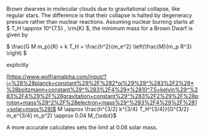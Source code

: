 Brown dwarves in molecular clouds due to gravitational collapse, like regular stars. The difference is that their collapse is halted by degeneracy pressure rather than nuclear reactions. Assuming nuclear burning starts at $ T_H \approx 10^{7.5} \, \rm{K} $, the minimum mass for a Brown Dwarf is given by

$ \frac{G M m_p}{R} = k T_H = \frac{h^2}{m_e^2} \left(\frac{M}{m_p R^3} \right) $

explicitly

[https://www.wolframalpha.com/input/?i=%28%28planck+constant%29%2F%282*pi%29%29^%283%2F2%29*%28boltzmann+constant%29^%283%2F4%29*%2810^7.5+kelvin%29^%283%2F4%29%2F%28gravitation+constant%29^%283%2F2%29%2F%28proton+mass%29^2%2F%28electron+mass%29^%283%2F4%29%2F%281+solar+mass%29]$ M \approx \frac{h^{3/2} k^{3/4} T_H^{3/4}}{G^{3/2} m_e^{3/4} m_p^2} \approx 0.04 M_{\odot}$

A more accurate calculates sets the limit at 0.08 solar mass.
